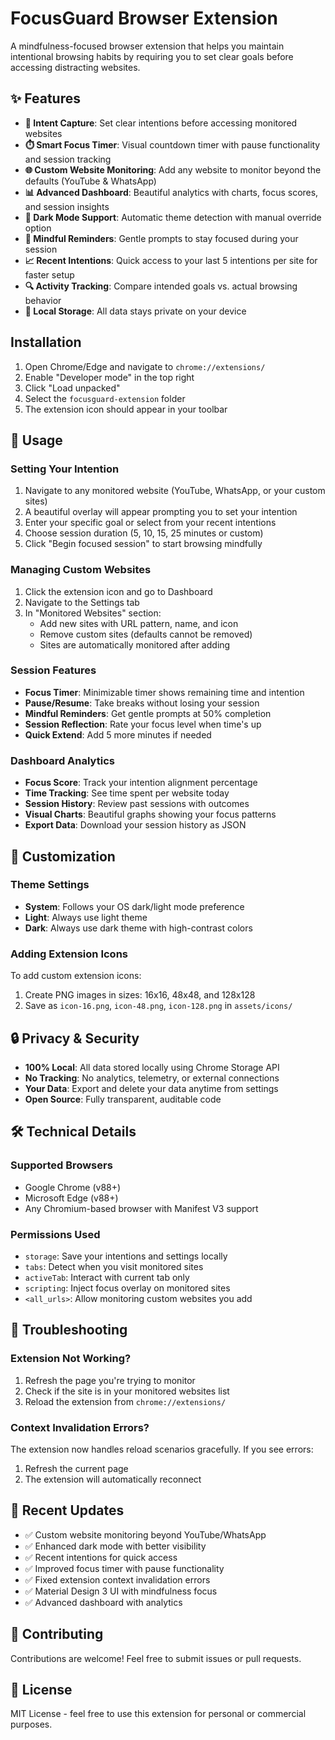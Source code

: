 # FocusGuard Browser Extension

A mindfulness-focused browser extension that helps you maintain intentional browsing habits by requiring you to set clear goals before accessing distracting websites.

## ✨ Features

- **🎯 Intent Capture**: Set clear intentions before accessing monitored websites
- **⏱️ Smart Focus Timer**: Visual countdown timer with pause functionality and session tracking
- **🌐 Custom Website Monitoring**: Add any website to monitor beyond the defaults (YouTube & WhatsApp)
- **📊 Advanced Dashboard**: Beautiful analytics with charts, focus scores, and session insights
- **🎨 Dark Mode Support**: Automatic theme detection with manual override option
- **💭 Mindful Reminders**: Gentle prompts to stay focused during your session
- **📈 Recent Intentions**: Quick access to your last 5 intentions per site for faster setup
- **🔍 Activity Tracking**: Compare intended goals vs. actual browsing behavior
- **💾 Local Storage**: All data stays private on your device

## Installation

1. Open Chrome/Edge and navigate to `chrome://extensions/`
2. Enable "Developer mode" in the top right
3. Click "Load unpacked"
4. Select the `focusguard-extension` folder
5. The extension icon should appear in your toolbar

## 🚀 Usage

### Setting Your Intention
1. Navigate to any monitored website (YouTube, WhatsApp, or your custom sites)
2. A beautiful overlay will appear prompting you to set your intention
3. Enter your specific goal or select from your recent intentions
4. Choose session duration (5, 10, 15, 25 minutes or custom)
5. Click "Begin focused session" to start browsing mindfully

### Managing Custom Websites
1. Click the extension icon and go to Dashboard
2. Navigate to the Settings tab
3. In "Monitored Websites" section:
   - Add new sites with URL pattern, name, and icon
   - Remove custom sites (defaults cannot be removed)
   - Sites are automatically monitored after adding

### Session Features
- **Focus Timer**: Minimizable timer shows remaining time and intention
- **Pause/Resume**: Take breaks without losing your session
- **Mindful Reminders**: Get gentle prompts at 50% completion
- **Session Reflection**: Rate your focus level when time's up
- **Quick Extend**: Add 5 more minutes if needed

### Dashboard Analytics
- **Focus Score**: Track your intention alignment percentage
- **Time Tracking**: See time spent per website today
- **Session History**: Review past sessions with outcomes
- **Visual Charts**: Beautiful graphs showing your focus patterns
- **Export Data**: Download your session history as JSON

## 🎨 Customization

### Theme Settings
- **System**: Follows your OS dark/light mode preference
- **Light**: Always use light theme
- **Dark**: Always use dark theme with high-contrast colors

### Adding Extension Icons
To add custom extension icons:
1. Create PNG images in sizes: 16x16, 48x48, and 128x128
2. Save as `icon-16.png`, `icon-48.png`, `icon-128.png` in `assets/icons/`

## 🔒 Privacy & Security

- **100% Local**: All data stored locally using Chrome Storage API
- **No Tracking**: No analytics, telemetry, or external connections
- **Your Data**: Export and delete your data anytime from settings
- **Open Source**: Fully transparent, auditable code

## 🛠️ Technical Details

### Supported Browsers
- Google Chrome (v88+)
- Microsoft Edge (v88+)
- Any Chromium-based browser with Manifest V3 support

### Permissions Used
- `storage`: Save your intentions and settings locally
- `tabs`: Detect when you visit monitored sites
- `activeTab`: Interact with current tab only
- `scripting`: Inject focus overlay on monitored sites
- `<all_urls>`: Allow monitoring custom websites you add

## 🐛 Troubleshooting

### Extension Not Working?
1. Refresh the page you're trying to monitor
2. Check if the site is in your monitored websites list
3. Reload the extension from `chrome://extensions/`

### Context Invalidation Errors?
The extension now handles reload scenarios gracefully. If you see errors:
1. Refresh the current page
2. The extension will automatically reconnect

## 📝 Recent Updates

- ✅ Custom website monitoring beyond YouTube/WhatsApp
- ✅ Enhanced dark mode with better visibility
- ✅ Recent intentions for quick access
- ✅ Improved focus timer with pause functionality
- ✅ Fixed extension context invalidation errors
- ✅ Material Design 3 UI with mindfulness focus
- ✅ Advanced dashboard with analytics

## 🤝 Contributing

Contributions are welcome! Feel free to submit issues or pull requests.

## 📄 License

MIT License - feel free to use this extension for personal or commercial purposes.